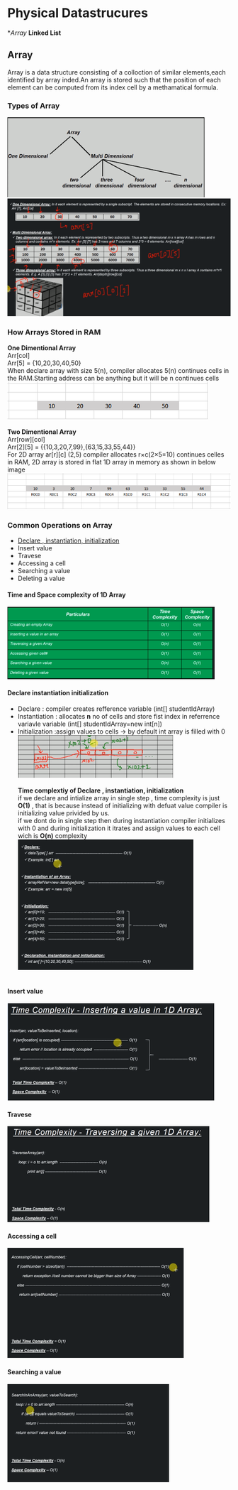 # Physical Datastrucures
  **Array*
  **Linked List**
## Array
  Array is a data structure consisting of a colloction of similar elements,each identified by array inded.An array is stored such that the position of each element can be computed from its index cell by a methamatical formula.

### Types of Array
![DS](/images/9_1_array_types.PNG) <br>
![DS](/images/9_2_array_types.PNG) <br>

### How Arrays Stored in RAM
**One Dimentional Array** <br>
  Arr[col]<br>
  Arr[5] = {10,20,30,40,50}<br>
  When declare array with size 5(n), compiler allocates 5(n) continues cells in the RAM.Starting address can be anything but it will be n continues cells<br>
![DS](/images/9_3_one_dimentional_array_in_RAM.PNG) <br><br>
**Two Dimentional Array** <br>
 Arr[row][col]<br>
 Arr[2][5] = {{10,3,20,7,99},{63,15,33,55,44}}<br>
 For 2D array ar[r][c] (2,5) compiler allocates r×c(2×5=10) continues celles in RAM, 2D array is stored in flat 1D array in memory as shown in below image<br>
![DS](/images/9_4_two_dimentional_array_in_RAM.PNG) <br>

### Common Operations on Array
 * [Declare , instantiation, initialization](#declare_instantiation_initialization)
 * Insert value
 * Travese
 * Accessing a cell
 * Searching a value
 * Deleting a value
#### Time and Space complexity of 1D Array
![DS](/images/9_11_time_and_space_complexity_1D_array.PNG) <br>
#### Declare instantiation initialization 
* Declare : compiler creates refference variable (int[] studentIdArray)
* Instantiation : allocates **n** no of cells and store fist index in referrence variavle variable (int[] studentIdArray=new int[n])
* Initialization :assign values to cells -> by default int array is filled with 0 <br>
![DS](/images/9_5_declare_and_initialize_array.PNG) <br> <br>
**Time complextiy of Declare , instantiation, initialization** <br>
 if we declare and intialize array in single step , time complexity is just **O(1)** , that is because instead of initializing with defuat value compiler is initializing value privided by us.<br>
 if we dont do in single step then during instantiation compiler initializes with 0 and during initialization it itrates and assign values to each cell wich is **O(n)** complexity<br>
![DS](/images/9_6_time_complexity_declare_and_initialize_array.PNG) <br><br>
#### Insert value
![DS](/images/9_7_time_complexity_insertvalue_array.PNG) <br>
#### Travese
![DS](/images/9_8_time_complexity_traverse_array.PNG) <br>
#### Accessing a cell
![DS](/images/9_9_time_complexity_accessing_cell_array.PNG) <br>
#### Searching a value 
![DS](/images/9_10_time_complexity_search_array.PNG) <br>
